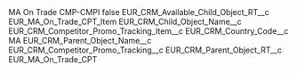 <?xml version="1.0" encoding="UTF-8"?>
<CustomMetadata xmlns="http://soap.sforce.com/2006/04/metadata" xmlns:xsi="http://www.w3.org/2001/XMLSchema-instance" xmlns:xsd="http://www.w3.org/2001/XMLSchema">
    <label>MA On Trade CMP-CMPI</label>
    <protected>false</protected>
    <values>
        <field>EUR_CRM_Available_Child_Object_RT__c</field>
        <value xsi:type="xsd:string">EUR_MA_On_Trade_CPT_Item</value>
    </values>
    <values>
        <field>EUR_CRM_Child_Object_Name__c</field>
        <value xsi:type="xsd:string">EUR_CRM_Competitor_Promo_Tracking_Item__c</value>
    </values>
    <values>
        <field>EUR_CRM_Country_Code__c</field>
        <value xsi:type="xsd:string">MA</value>
    </values>
    <values>
        <field>EUR_CRM_Parent_Object_Name__c</field>
        <value xsi:type="xsd:string">EUR_CRM_Competitor_Promo_Tracking__c</value>
    </values>
    <values>
        <field>EUR_CRM_Parent_Object_RT__c</field>
        <value xsi:type="xsd:string">EUR_MA_On_Trade_CPT</value>
    </values>
</CustomMetadata>
